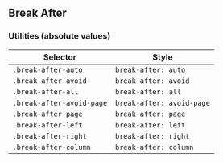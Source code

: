 ## Break After

### Utilities (absolute values)

| Selector                  | Style                     |
| ------------------------- | ------------------------- |
| `.break-after-auto`       | `break-after: auto`       |
| `.break-after-avoid`      | `break-after: avoid`      |
| `.break-after-all`        | `break-after: all`        |
| `.break-after-avoid-page` | `break-after: avoid-page` |
| `.break-after-page`       | `break-after: page`       |
| `.break-after-left`       | `break-after: left`       |
| `.break-after-right`      | `break-after: right`      |
| `.break-after-column`     | `break-after: column`     |
